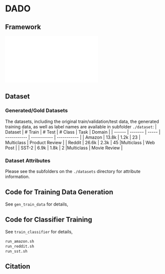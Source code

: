 # DADO



## Framework
![DADO](figure/system.pdf)

## Dataset
### Generated/Gold Datasets
The datasets, including the original train/validation/test data, the generated training data, as well as label names are available in subfolder `./dataset`:
| Dataset | # Train | # Test | # Class | Task  | Domain |
| ------  | ------- | ----- | ----------- | ----------- | ----------- |
| Amazon | 13.8k | 1.2k | 23 | Multiclass | Product Review |
| Reddit | 26.6k | 2.3k | 45 |Multiclass | Web Post |
| SST-2 | 6.9k | 1.8k | 2 |Multiclass | Movie Review |



###  Dataset Attributes
Please see the subfolders on the `./datasets` directory for attribute information.

## Code for Training Data Generation
See `gen_train_data` for details,

## Code for Classifier Training
See `train_classifier` for details, 

```
run_amazon.sh
run_reddit.sh
run_sst.sh
```



## Citation

